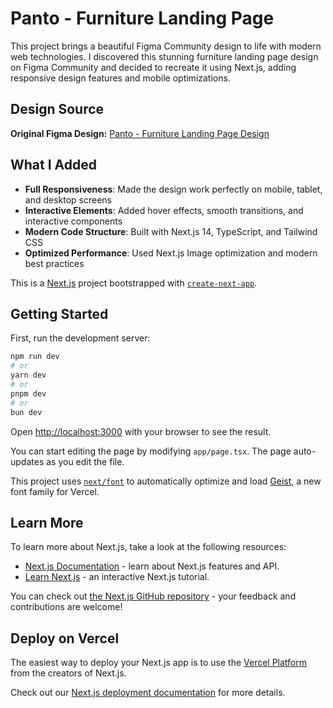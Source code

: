 # Panto - Furniture Landing Page

This project brings a beautiful Figma Community design to life with modern web technologies. I discovered this stunning furniture landing page design on Figma Community and decided to recreate it using Next.js, adding responsive design features and mobile optimizations.

## Design Source

**Original Figma Design:** [Panto - Furniture Landing Page Design](https://www.figma.com/design/h1g3YDnbhqxYtwvuddTVA3/Panto---Furniture-Landing-Page-Design--Community-?node-id=0-1&p=f&t=SwwHQfCgB6cIScGF-0)

## What I Added

- **Full Responsiveness**: Made the design work perfectly on mobile, tablet, and desktop screens
- **Interactive Elements**: Added hover effects, smooth transitions, and interactive components
- **Modern Code Structure**: Built with Next.js 14, TypeScript, and Tailwind CSS
- **Optimized Performance**: Used Next.js Image optimization and modern best practices

This is a [Next.js](https://nextjs.org) project bootstrapped with [`create-next-app`](https://nextjs.org/docs/app/api-reference/cli/create-next-app).

## Getting Started

First, run the development server:

```bash
npm run dev
# or
yarn dev
# or
pnpm dev
# or
bun dev
```

Open [http://localhost:3000](http://localhost:3000) with your browser to see the result.

You can start editing the page by modifying `app/page.tsx`. The page auto-updates as you edit the file.

This project uses [`next/font`](https://nextjs.org/docs/app/building-your-application/optimizing/fonts) to automatically optimize and load [Geist](https://vercel.com/font), a new font family for Vercel.

## Learn More

To learn more about Next.js, take a look at the following resources:

- [Next.js Documentation](https://nextjs.org/docs) - learn about Next.js features and API.
- [Learn Next.js](https://nextjs.org/learn) - an interactive Next.js tutorial.

You can check out [the Next.js GitHub repository](https://github.com/vercel/next.js) - your feedback and contributions are welcome!

## Deploy on Vercel

The easiest way to deploy your Next.js app is to use the [Vercel Platform](https://vercel.com/new?utm_medium=default-template&filter=next.js&utm_source=create-next-app&utm_campaign=create-next-app-readme) from the creators of Next.js.

Check out our [Next.js deployment documentation](https://nextjs.org/docs/app/building-your-application/deploying) for more details.
